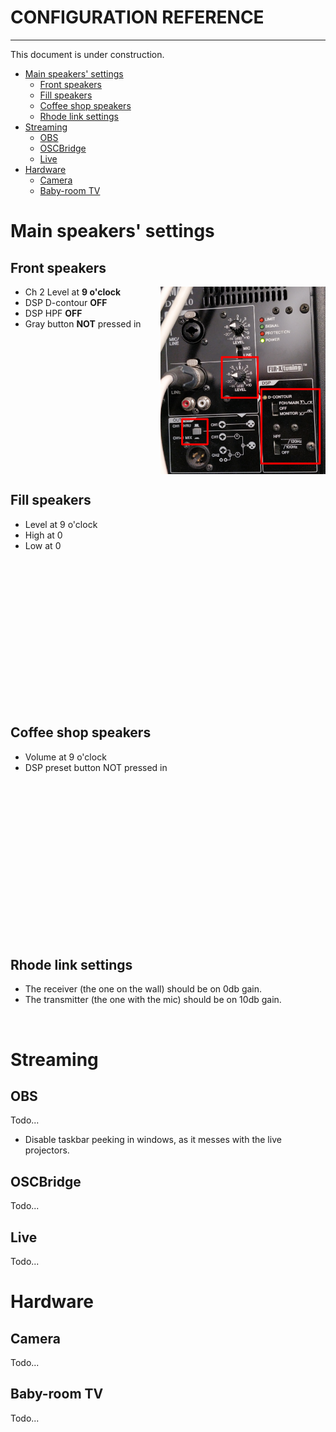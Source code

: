 <h1>CONFIGURATION REFERENCE</h1>
<hr>

This document is under construction.

<!-- TOC -->
* [Main speakers' settings](#main-speakers-settings)
  * [Front speakers](#front-speakers)
  * [Fill speakers](#fill-speakers)
  * [Coffee shop speakers](#coffee-shop-speakers)
  * [Rhode link settings](#rhode-link-settings)
* [Streaming](#streaming)
  * [OBS](#obs)
  * [OSCBridge](#oscbridge)
  * [Live](#live)
* [Hardware](#hardware)
  * [Camera](#camera)
  * [Baby-room TV](#baby-room-tv)
<!-- TOC -->

# Main speakers' settings

## Front speakers

<img alt="" src="assets/reset/mains.png" align="right" style="float:right" height="300">

* Ch 2 Level at **9 o'clock**
* DSP D-contour **OFF**
* DSP HPF **OFF**
* Gray button **NOT** pressed in

<br clear="right" style="clear:right"/>

## Fill speakers

<img alt="" src="assets/reset/fills.png" align="right" style="float:right"  height="300"/>

* Level at 9 o'clock
* High at 0
* Low at 0

<br clear="right" style="clear:right">


<div style="page-break-after: always;"></div>

## Coffee shop speakers

<img alt="" src="assets/reset/coffeshop.png"  align="right" style="float:right" height="300"/>


* Volume at 9 o'clock
* DSP preset button NOT pressed in

<br clear="right" style="clear:right"/>

## Rhode link settings


* The receiver (the one on the wall) should be on 0db gain.
* The transmitter (the one with the mic) should be on 10db gain.

<img alt="" src="assets/reset/rhodelink.png" height="200">

# Streaming
## OBS
Todo...
 * Disable taskbar peeking in windows, as it messes with the live projectors.

## OSCBridge
Todo...
## Live
Todo...

# Hardware
## Camera
Todo...
## Baby-room TV
Todo...

